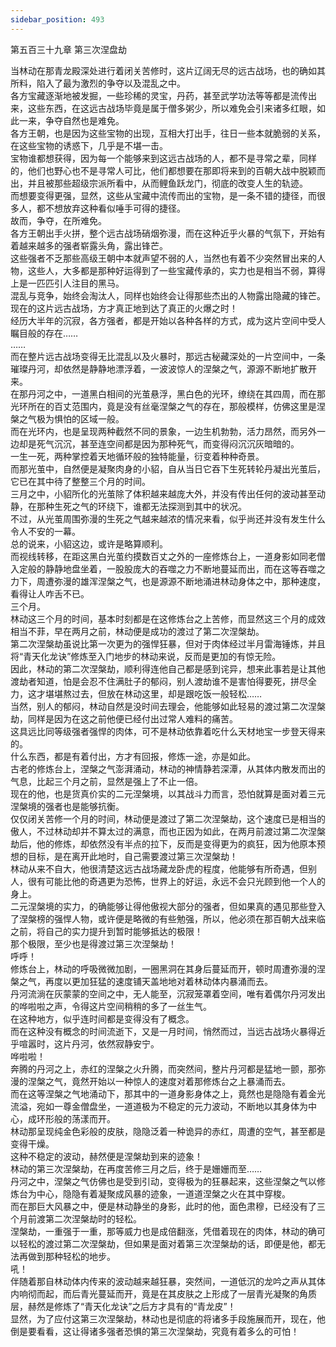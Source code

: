 ```yaml
---
sidebar_position: 493
---
```

 第五百三十九章 第三次涅盘劫


当林动在那青龙殿深处进行着闭关苦修时，这片辽阔无尽的远古战场，也的确如其所料，陷入了最为激烈的争夺以及混乱之中。  
各方宝藏逐渐地被发掘，一些珍稀的灵宝，丹药，甚至武学功法等等都是流传出来，这些东西，在这远古战场毕竟是属于僧多粥少，所以难免会引来诸多红眼，如此一来，争夺自然也是难免。  
各方王朝，也是因为这些宝物的出现，互相大打出手，往日一些本就脆弱的关系，在这些宝物的诱惑下，几乎是不堪一击。  
宝物谁都想获得，因为每一个能够来到这远古战场的人，都不是寻常之辈，同样的，他们也野心也不是寻常人可比，他们都想要在那即将来到的百朝大战中脱颖而出，并且被那些超级宗派所看中，从而鲤鱼跃龙门，彻底的改变人生的轨迹。  
而想要变得更强，显然，这些从宝藏中流传而出的宝物，是一条不错的捷径，而很多人，都不想放弃这种看似唾手可得的捷径。  
故而，争夺，在所难免。  
各方王朝出手火拼，整个远古战场硝烟弥漫，而在这种近乎火暴的气氛下，开始有着越来越多的强者崭露头角，露出锋芒。  
这些强者不乏那些高级王朝中本就声望不弱的人，当然也有着不少突然冒出来的人物，这些人，大多都是那种好运得到了一些宝藏传承的，实力也是相当不弱，算得上是一匹匹引人注目的黑马。  
混乱与竞争，始终会淘汰人，同样也始终会让得那些杰出的人物露出隐藏的锋芒。  
现在的这片远古战场，方才真正地到达了真正的火爆之时！  
经历大半年的沉寂，各方强者，都是开始以各种各样的方式，成为这片空间中受人瞩目般的存在……  
……  
而在整片远古战场变得无比混乱以及火暴时，那远古秘藏深处的一片空间中，一条璀璨丹河，却依然是静静地漂浮着，一波波惊人的涅槃之气，源源不断地扩散开来。  
在那丹河之中，一道黑白相间的光茧悬浮，黑白色的光环，缭绕在其四周，而在那光环所在的百丈范围内，竟是没有丝毫涅槃之气的存在，那般模样，仿佛这里是涅槃之气极为惧怕的区域一般。  
而在光环内，也是呈现两种截然不同的景象，一边生机勃勃，活力昂然，而另外一边却是死气沉沉，甚至连空间都是因为那种死气，而变得闷沉沉灰暗暗的。  
一生一死，两种掌控着天地循环般的独特能量，衍变着种种奇景。  
而那光茧中，自然便是凝聚肉身的小貂，自从当日它吞下生死转轮丹凝出光茧后，它已在其中待了整整三个月的时间。  
三月之中，小貂所化的光茧除了体积越来越庞大外，并没有传出任何的波动甚至动静，在那种生死之气的环绕下，谁都无法探测到其中的状况。  
不过，从光茧周围弥漫的生死之气越来越浓的情况来看，似乎尚还并没有发生什么令人不安的一幕。  
总的说来，小貂这边，或许是略算顺利。  
而视线转移，在距这黑白光茧约摸数百丈之外的一座修炼台上，一道身影如同老僧入定般的静静地盘坐着，一股股庞大的吞噬之力不断地蔓延而出，而在这等吞噬之力下，周遭弥漫的雄浑涅槃之气，也是源源不断地涌进林动身体之中，那种速度，看得让人咋舌不已。  
三个月。  
林动这三个月的时间，基本时刻都是在这修炼台之上苦修，而显然这三个月的成效相当不菲，早在两月之前，林动便是成功的渡过了第二次涅槃劫。  
第二次涅槃劫虽说比第一次更为的强悍狂暴，但对于肉体经过半月雷海锤炼，并且将“青天化龙诀”修炼至入门地步的林动来说，反而是更加的有惊无险。  
因此，林动的第二次涅槃劫，顺利得连他自己都是感到诧异，想来此事若是让其他渡劫者知道，怕是会忍不住满肚子的郁闷，别人渡劫谁不是害怕得要死，拼尽全力，这才堪堪熬过去，但放在林动这里，却是跟吃饭一般轻松……  
当然，别人的郁闷，林动自然是没时间去理会，他能够如此轻易的渡过第二次涅槃劫，同样是因为在这之前他便已经付出过常人难料的痛苦。  
这具远比同等级强者强悍的肉体，可不是林动依靠着吃什么天材地宝一步登天得来的。  
什么东西，都是有着付出，方才有回报，修炼一途，亦是如此。  
古老的修炼台上，涅槃之气澎湃涌动，林动的神情静若深潭，从其体内散发而出的气息，比起三个月之前，显然是强上了不止一倍。  
现在的他，也是货真价实的二元涅槃境，以其战斗力而言，恐怕就算是面对着三元涅槃境的强者也是能够抗衡。  
仅仅闭关苦修一个月的时间，林动便是渡过了第二次涅槃劫，这个速度已是相当的傲人，不过林动却并不算太过的满意，而也正因为如此，在两月前渡过第二次涅槃劫后，他的修炼，却依然没有半点的拉下，反而是变得更为的疯狂，因为他原本预想的目标，是在离开此地时，自己需要渡过第三次涅槃劫！  
林动从来不自大，他很清楚这远古战场藏龙卧虎的程度，他能够有所奇遇，但别人，很有可能比他的奇遇更为恐怖，世界上的好运，永远不会只光顾到他一个人的身上。  
二元涅槃境的实力，的确能够让得他傲视大部分的强者，但如果真的遇见那些登入了涅槃榜的强悍人物，或许便是略微的有些勉强，所以，他必须在那百朝大战来临之前，将自己的实力提升到暂时能够抵达的极限！  
那个极限，至少也是得渡过第三次涅槃劫！  
呼呼！  
修炼台上，林动的呼吸微微加剧，一圈黑洞在其身后蔓延而开，顿时周遭弥漫的涅槃之气，再度以更加狂猛的速度铺天盖地地对着林动体内暴涌而去。  
丹河流淌在灰蒙蒙的空间之中，无人能至，沉寂笼罩着空间，唯有着偶尔丹河发出的哗啦啦之声，令得这片空间稍稍的多了一丝生气。  
在这种地方，似乎连时间都是变得没有了概念。  
而在这种没有概念的时间流逝下，又是一月时间，悄然而过，当远古战场火暴得近乎喧嚣时，这片丹河，依然寂静安宁。  
哗啦啦！  
奔腾的丹河之上，赤红的涅槃之火升腾，而突然间，整片丹河都是猛地一颤，那弥漫的涅槃之气，竟然开始以一种惊人的速度对着那修炼台之上暴涌而去。  
而在这等涅槃之气地涌动下，那其中的一道身影身体之上，竟然也是隐隐有着金光流溢，宛如一尊金僧盘坐，一道道极为不稳定的元力波动，不断地以其身体为中心，成环形般的荡漾而开。  
林动那呈现纯金色彩般的皮肤，隐隐泛着一种诡异的赤红，周遭的空气，甚至都是变得干燥。  
这种不稳定的波动，赫然便是涅槃劫到来的迹象！  
林动的第三次涅槃劫，在再度苦修三月之后，终于是姗姗而至……  
丹河之中，涅槃之气仿佛也是受到引动，变得极为的狂暴起来，这些涅槃之气以修炼台为中心，隐隐有着凝聚成风暴的迹象，一道道涅槃之火在其中穿梭。  
而在那巨大风暴之中，便是林动静坐的身影，此时的他，面色肃穆，已经没有了三个月前渡第二次涅槃劫时的轻松。  
涅槃劫，一重强于一重，那等威力也是成倍翻涨，凭借着现在的肉体，林动的确可以轻松的渡过第二次涅槃劫，但如果是面对着第三次涅槃劫的话，即便是他，都无法再做到那种轻松的地步。  
吼！  
伴随着那自林动体内传来的波动越来越狂暴，突然间，一道低沉的龙吟之声从其体内响彻而起，而后青光蔓延而开，竟是在其皮肤之上形成了一层青光凝聚的角质层，赫然是修炼了“青天化龙诀”之后方才具有的“青龙皮”！  
显然，为了应付这第三次涅槃劫，林动也是彻底的将诸多手段施展而开，现在，他倒是要看看，这让得诸多强者恐惧的第三次涅槃劫，究竟有着多么的可怕！  
  
  
